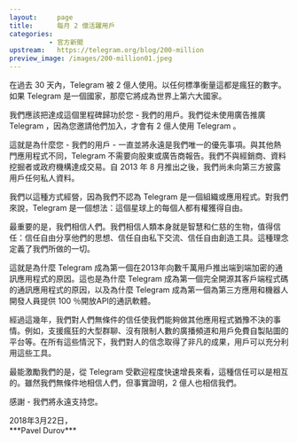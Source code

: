 ```yaml
---
layout:     page
title:      每月 2 億活躍用戶
categories:
          - 官方新聞
upstream:   https://telegram.org/blog/200-million
preview_image: /images/200-million01.jpeg
---
```

在過去 30 天內，Telegram 被 2 億人使用。以任何標準衡量這都是瘋狂的數字。如果 Telegram 是一個國家，那麼它將成為世界上第六大國家。

<img alt="" src="{{ site.baseurl | prepend: site.url }}/images/200-million01.jpeg">
<br>
我們應該把達成這個里程碑歸功於您 - 我們的用戶。我們從未使用廣告推廣 Telegram ，因為您邀請他們加入，才會有 2 億人使用 Telegram 。

這就是為什麼您 - 我們的用戶 - 一直並將永遠是我們唯一的優先事項。與其他熱門應用程式不同，Telegram 不需要向股東或廣告商報告。我們不與經銷商、資料挖掘者或政府機構達成交易。自 2013 年 8 月推出之後，我們尚未向第三方披露用戶任何私人資料。

我們以這種方式經營，因為我們不認為 Telegram 是一個組織或應用程式。對我們來說，Telegram 是一個想法：這個星球上的每個人都有權獲得自由。

最重要的是，我們相信人們。我們相信人類本身就是智慧和仁慈的生物，值得信任：信任自由分享他們的思想、信任自由私下交流、信任自由創造工具。這種理念定義了我們所做的一切。

這就是為什麼 Telegram 成為第一個在2013年向數千萬用戶推出端到端加密的通訊應用程式的原因。這也是為什麼 Telegram 成為第一個完全開源其客戶端程式碼的通訊應用程式的原因，以及為什麼 Telegram 成為第一個為第三方應用和機器人開發人員提供 100 ％開放API的通訊軟體。

經過這幾年，我們對人們無條件的信任使我們能夠做其他應用程式猶豫不決的事情。例如，支援瘋狂的大型群聊、沒有限制人數的廣播頻道和用戶免費自製貼圖的平台等。在所有這些情況下，我們對人的信念取得了非凡的成果，用戶可以充分利用這些工具。

最能激勵我們的是，從 Telegram 受歡迎程度快速增長來看，這種信任可以是相互的。雖然我們無條件地相信人們，但事實證明，2 億人也相信我們。

感謝 - 我們將永遠支持您。

<img alt="" src="{{ site.baseurl | prepend: site.url }}/images/200-million02.jpeg">
<br>
2018年3月22日，<br>
***Pavel Durov***
